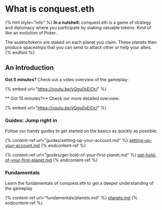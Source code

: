 # What is conquest.eth

{% hint style="info" %}
**In a nutshell:** conquest.eth is a game of strategy and diplomacy where you participate by staking valuable tokens. Kind of like an evolution of Poker.

The assets/tokens are staked on each planet you claim. These planets then produce spaceships that you can send to attack other or help your allies.
{% endhint %}

## An Introduction

**Got 5 minutes?** Check out a video overview of the gameplay:

{% embed url="https://youtu.be/vQgu0sEiOcI" %}

** Got 15 minutes?** Check our more detailed overview:

{% embed url="https://youtu.be/vQgu0sEiOcI" %}

### Guides: Jump right in

Follow our handy guides to get started on the basics as quickly as possible:

{% content-ref url="guides/setting-up-your-account.md" %}
[setting-up-your-account.md](guides/setting-up-your-account.md)
{% endcontent-ref %}

{% content-ref url="guides/get-hold-of-your-first-planet.md" %}
[get-hold-of-your-first-planet.md](guides/get-hold-of-your-first-planet.md)
{% endcontent-ref %}

### Fundamentals

Learn the fundamentals of conquest.eth to get a deeper understanding of the gameplay

{% content-ref url="fundamentals/planets.md" %}
[planets.md](fundamentals/planets.md)
{% endcontent-ref %}
